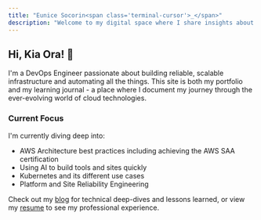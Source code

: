 ```yaml
---
title: "Eunice Socorin<span class='terminal-cursor'>_</span>"
description: "Welcome to my digital space where I share insights about cloud infrastructure, automation, and DevOps practices."
---
```


## Hi, Kia Ora! 👋

I'm a DevOps Engineer passionate about building reliable, scalable infrastructure and automating all the things. This site is both my portfolio and my learning journal - a place where I document my journey through the ever-evolving world of cloud technologies.

### Current Focus
I'm currently diving deep into:
- AWS Architecture best practices including achieving the AWS SAA certification
- Using AI to build tools and sites quickly
- Kubernetes and its different use cases
- Platform and Site Reliability Engineering

Check out my [blog](/blog) for technical deep-dives and lessons learned, or view my [resume](/resume) to see my professional experience.